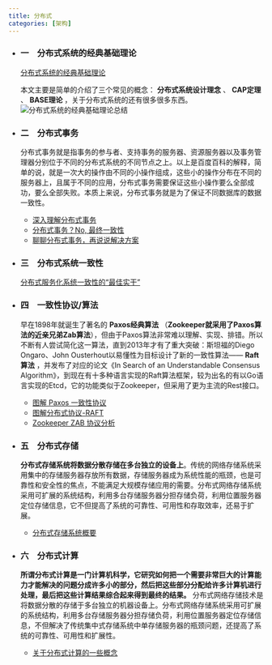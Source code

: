 ```yaml
---
title: 分布式
categories: [架构]
---
```

  - ### 一　分布式系统的经典基础理论
  
    [分布式系统的经典基础理论](https://blog.csdn.net/qq_34337272/article/details/80444032)

     本文主要是简单的介绍了三个常见的概念： **分布式系统设计理念** 、 **CAP定理** 、 **BASE理论** ，关于分布式系统的还有很多很多东西。
   ![分布式系统的经典基础理论总结](https://user-gold-cdn.xitu.io/2018/5/24/1639234237ec9805?w=791&h=466&f=png&s=55908)

  - ### 二　分布式事务
    分布式事务就是指事务的参与者、支持事务的服务器、资源服务器以及事务管理器分别位于不同的分布式系统的不同节点之上。以上是百度百科的解释，简单的说，就是一次大的操作由不同的小操作组成，这些小的操作分布在不同的服务器上，且属于不同的应用，分布式事务需要保证这些小操作要么全部成功，要么全部失败。本质上来说，分布式事务就是为了保证不同数据库的数据一致性。
    * [深入理解分布式事务](http://www.codeceo.com/article/distributed-transaction.html)
    * [分布式事务？No, 最终一致性](https://zhuanlan.zhihu.com/p/25933039)
    * [聊聊分布式事务，再说说解决方案](https://www.cnblogs.com/savorboard/p/distributed-system-transaction-consistency.html)
　　

  - ### 三　分布式系统一致性
    [分布式服务化系统一致性的“最佳实干”](https://www.jianshu.com/p/1156151e20c8)

   - ### 四　一致性协议/算法
     早在1898年就诞生了著名的 **Paxos经典算法** （**Zookeeper就采用了Paxos算法的近亲兄弟Zab算法**），但由于Paxos算法非常难以理解、实现、排错。所以不断有人尝试简化这一算法，直到2013年才有了重大突破：斯坦福的Diego Ongaro、John Ousterhout以易懂性为目标设计了新的一致性算法—— **Raft算法** ，并发布了对应的论文《In Search of an Understandable Consensus Algorithm》，到现在有十多种语言实现的Raft算法框架，较为出名的有以Go语言实现的Etcd，它的功能类似于Zookeeper，但采用了更为主流的Rest接口。
     * [图解 Paxos 一致性协议](http://blog.xiaohansong.com/2016/09/30/Paxos/)
     *  [图解分布式协议-RAFT](http://ifeve.com/raft/)
     *  [Zookeeper ZAB 协议分析](http://blog.xiaohansong.com/2016/08/25/zab/)

- ### 五　分布式存储

  **分布式存储系统将数据分散存储在多台独立的设备上**。传统的网络存储系统采用集中的存储服务器存放所有数据，存储服务器成为系统性能的瓶颈，也是可靠性和安全性的焦点，不能满足大规模存储应用的需要。分布式网络存储系统采用可扩展的系统结构，利用多台存储服务器分担存储负荷，利用位置服务器定位存储信息，它不但提高了系统的可靠性、可用性和存取效率，还易于扩展。 
  
   * [分布式存储系统概要](http://witchiman.top/2017/05/05/distributed-system/)
   
- ### 六　分布式计算

  **所谓分布式计算是一门计算机科学，它研究如何把一个需要非常巨大的计算能力才能解决的问题分成许多小的部分，然后把这些部分分配给许多计算机进行处理，最后把这些计算结果综合起来得到最终的结果。**
  分布式网络存储技术是将数据分散的存储于多台独立的机器设备上。分布式网络存储系统采用可扩展的系统结构，利用多台存储服务器分担存储负荷，利用位置服务器定位存储信息，不但解决了传统集中式存储系统中单存储服务器的瓶颈问题，还提高了系统的可靠性、可用性和扩展性。
  
  * [关于分布式计算的一些概念](https://blog.csdn.net/qq_34337272/article/details/80549020)
  
  
